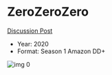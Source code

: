 # ZeroZeroZero

[Discussion Post](https://www.avsforum.com/threads/bass-eq-for-filtered-movies.2995212/post-59338922)

* Year: 2020
* Format: Season 1 Amazon DD+

![img 0](https://i.imgur.com/LfrCCUI.jpg)

